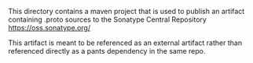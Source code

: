 This directory contains a maven project that is used to publish an
artifact containing .proto sources to the Sonatype Central Repository
https://oss.sonatype.org/

This artifact is meant to be referenced as an external artifact
rather than referenced directly as a pants dependency in the same repo.
